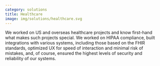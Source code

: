 ```yaml
---
category: solutions
title: Healthcare
image: img/solutions/healthcare.svg
---
```


We worked on US and overseas healthcare projects and know first-hand what makes
such projects special. We worked on HIPAA compliance, built integrations with
various systems, including those based on the FHIR standards, optimized UX for
speed of interaction and minimal risk of mistakes, and, of course, ensured the
highest levels of security and reliability of our systems.

